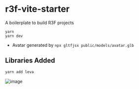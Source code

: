 # r3f-vite-starter
A boilerplate to build R3F projects

```
yarn
yarn dev
```
- Avatar generated by `npx gltfjsx public/models/avatar.glb`

## Libraries Added 

```sh
yarn add leva
```


![image](https://user-images.githubusercontent.com/6551176/221732091-23ee52cb-4150-42fa-b998-43628d7a6b0d.png)

